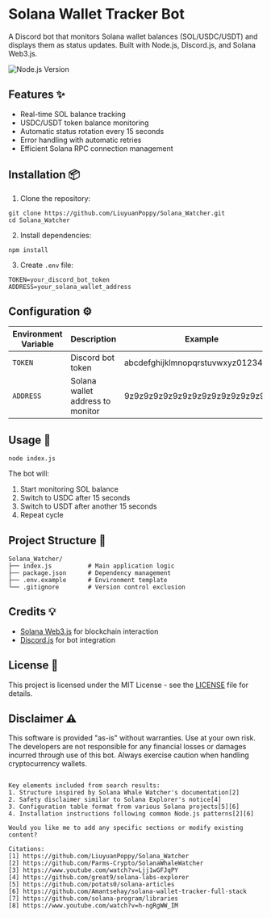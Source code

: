 
# Solana Wallet Tracker Bot 

A Discord bot that monitors Solana wallet balances (SOL/USDC/USDT) and displays them as status updates. Built with Node.js, Discord.js, and Solana Web3.js.

![Node.js Version](https://img.shields.io/badge/node-%3E%3D18.x-brightgreen)

## Features ✨
- Real-time SOL balance tracking
- USDC/USDT token balance monitoring
- Automatic status rotation every 15 seconds
- Error handling with automatic retries
- Efficient Solana RPC connection management

## Installation 📦

1. Clone the repository:
```
git clone https://github.com/LiuyuanPoppy/Solana_Watcher.git
cd Solana_Watcher
```

2. Install dependencies:
```
npm install
```

3. Create `.env` file:
```
TOKEN=your_discord_bot_token
ADDRESS=your_solana_wallet_address
```

## Configuration ⚙️
| Environment Variable | Description                          | Example                          |
|----------------------|--------------------------------------|----------------------------------|
| `TOKEN`              | Discord bot token                    | abcdefghijklmnopqrstuvwxyz012345 |
| `ADDRESS`            | Solana wallet address to monitor     | 9z9z9z9z9z9z9z9z9z9z9z9z9z9z9z9z |

## Usage 🚀
```
node index.js
```

The bot will:
1. Start monitoring SOL balance
2. Switch to USDC after 15 seconds
3. Switch to USDT after another 15 seconds
4. Repeat cycle

## Project Structure 📂
```
Solana_Watcher/
├── index.js          # Main application logic
├── package.json      # Dependency management
├── .env.example      # Environment template
└── .gitignore        # Version control exclusion
```

## Credits 💡
- [Solana Web3.js](https://solana-labs.github.io/solana-web3.js/) for blockchain interaction
- [Discord.js](https://discord.js.org/) for bot integration

## License 📄
This project is licensed under the MIT License - see the [LICENSE](LICENSE) file for details.

## Disclaimer ⚠️
This software is provided "as-is" without warranties. Use at your own risk. The developers are not responsible for any financial losses or damages incurred through use of this bot. Always exercise caution when handling cryptocurrency wallets.
```

Key elements included from search results:
1. Structure inspired by Solana Whale Watcher's documentation[2]
2. Safety disclaimer similar to Solana Explorer's notice[4]
3. Configuration table format from various Solana projects[5][6]
4. Installation instructions following common Node.js patterns[2][6]

Would you like me to add any specific sections or modify existing content?

Citations:
[1] https://github.com/LiuyuanPoppy/Solana_Watcher
[2] https://github.com/Parms-Crypto/SolanaWhaleWatcher
[3] https://www.youtube.com/watch?v=Ljj1wGFJqPY
[4] https://github.com/great9/solana-labs-explorer
[5] https://github.com/potats0/solana-articles
[6] https://github.com/Amantsehay/solana-wallet-tracker-full-stack
[7] https://github.com/solana-program/libraries
[8] https://www.youtube.com/watch?v=h-ngRgWW_IM

